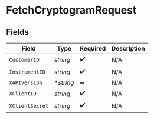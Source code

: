 # FetchCryptogramRequest


## Fields

| Field              | Type               | Required           | Description        |
| ------------------ | ------------------ | ------------------ | ------------------ |
| `CustomerID`       | *string*           | :heavy_check_mark: | N/A                |
| `InstrumentID`     | *string*           | :heavy_check_mark: | N/A                |
| `XAPIVersion`      | **string*          | :heavy_minus_sign: | N/A                |
| `XClientID`        | *string*           | :heavy_check_mark: | N/A                |
| `XClientSecret`    | *string*           | :heavy_check_mark: | N/A                |